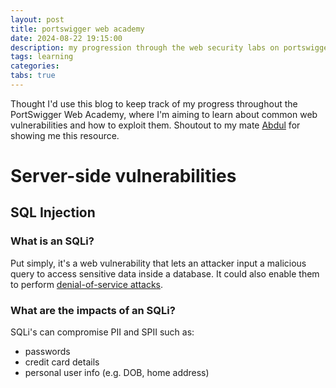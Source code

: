 ```yaml
---
layout: post
title: portswigger web academy
date: 2024-08-22 19:15:00
description: my progression through the web security labs on portswigger
tags: learning
categories: 
tabs: true
---
```


Thought I'd use this blog to keep track of my progress throughout the PortSwigger Web Academy, where I'm aiming to learn about common web vulnerabilities and how to exploit them. Shoutout to my mate <a href="https://www.linkedin.com/in/abdul-haadi-siddique-0b4455247/">Abdul</a> for showing me this resource.

# Server-side vulnerabilities

## SQL Injection

### What is an SQLi?

Put simply, it's a web vulnerability that lets an attacker input a malicious query to access sensitive data inside a database. It could also enable them to perform <a href="https://www.cloudflare.com/learning/ddos/glossary/denial-of-service/">denial-of-service attacks</a>. 

### What are the impacts of an SQLi?

SQLi's can compromise PII and SPII such as:

- passwords
- credit card details
- personal user info (e.g. DOB, home address)